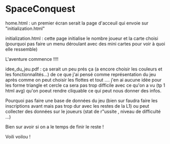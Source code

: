 # SpaceConquest

home.html : un premier écran serait la page d'acceuil  qui envoie sur "initialization.html"


initialization.html : cette page initialise le nombre joueur et la carte choisi 
(pourquoi pas faire un menu déroulant avec des mini cartes pour voir à quoi elle ressemble)

L'aventure commence !!!!

idee_du_jeu.pdf : ça serait un peu prés ça (a encore choisir les couleurs et les fonctionnalités...) de ce que j'ai pensé 
comme représentation du jeu après comme on peut choisir les flottes et tout .... j'en ai aucune idée 
pour les forme triangle et cercle ca sera pas trop difficile avec ce qu'on a vu (tp 1 html avg) qu'on poeut rendre cliquable
ce qui peut nous donner des infos.

Pourquoi pas faire une base de données du jeu (bien sur faudra faire les inscriptions avant mais pas trop dur avec les restes de
la L1) ou peut collecter des données sur le joueurs (stat de r"ussite , niveau de difficulté ...)

Bien sur avoir si on a le temps de finir le reste !

Voili voilou !

